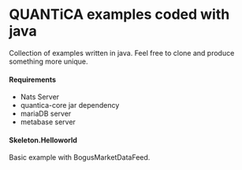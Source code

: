 # QUANTiCA examples coded with java

Collection of examples written in java. Feel free to clone and produce something more unique.

#### Requirements

* Nats Server
* quantica-core jar dependency
* mariaDB server
* metabase server


#### Skeleton.Helloworld
Basic example with BogusMarketDataFeed.